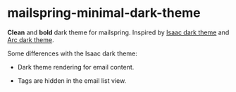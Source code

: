 # mailspring-minimal-dark-theme
**Clean** and **bold** dark theme for mailspring. Inspired by [Isaac dark theme](https://github.com/jpminor/mailspring-isaac-dark-theme) and [Arc dark theme](https://github.com/mjohnson8165/mailspring-arc-dark).

Some differences with the Isaac dark theme:

* Dark theme rendering for email content.

* Tags are hidden in the email list view.

